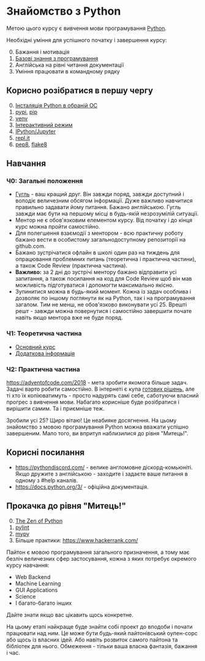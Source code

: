 # Знайомство з Python

Метою цього курсу є вивчення мови програмування [Python](https://www.python.org/).

Необхідні уміння для успішного початку і завершення курсу:

0. Бажання і мотивація
0. [Базові знання з програмування](https://programming.kr.ua)
0. Англійська на рівні читання документації
0. Уміння працювати в командному рядку

## Корисно розібратися в першу чергу

0. [Інсталяція Python в обраній ОС](https://wiki.python.org/moin/BeginnersGuide/Download)
0. [pypi](https://pypi.org/), [pip](https://pip.pypa.io/en/stable/)
0. [venv](https://docs.python.org/3/library/venv.html)
0. [Інтерактивний режим](https://docs.python.org/3/tutorial/interpreter.html#interactive-mode)
0. [IPython/Jupyter](https://jupyter.org/try)
0. [repl.it](https://repl.it/)
0. [pep8](https://www.python.org/dev/peps/pep-0008/), [flake8](https://flake8.pycqa.org/en/latest/)

## Навчання

### Ч0: Загальні положення

* [Гугль](http://www.google.com) - ваш кращий друг. Він завжди поряд, завжди доступний і володіє величезним обсягом інформації. Дуже важливо навчитися правильно задавати йому питання. Бажано англійською. Гугль завжди має бути на першому місці в будь-якій незрозумілій ситуації.
* Ментор не є обов'язковим елементом курсу. Від початку і до кінця курс можна пройти самостійно. 
* Для полегшення взаємодії з ментором - всю практичну роботу бажано вести в особистому загальнодоступному репозиторії на github.com.
* Бажано зустрічатися офлайн в школі один раз на тиждень для опрацювання проблемних питань (теоретична і практична частини), а також Code Review (практична частина).
* **Важливо:** за 2 дні до зустрічі ментору бажано відправити усі запитання, а також посилання на код для Code Review щоб він мав можливість підготуватися і допомогти максимально якісно.
* Зупинитися можна в будь-який момент. Кожна із задач особлива і дозволяє по іншому поглянути як на Python, так і на програмування загалом. Тим не менш, не обов'язково виконувати усі 25. Врешті решт - завжди можна повернутися і самостійно завершити почате навіть якщо ментора вже не буде поряд.

### Ч1: Теоретична частина

* [Основний курс](https://www.learnpython.org/en/Welcome)
* [Додаткова інформація](https://docs.python.org/3/tutorial/index.html)

### Ч2: Практична частина
        
https://adventofcode.com/2018 - мета зробити якомога більше задач. Задачі варто робити самостійно. В інтернеті є купа [готових рішень](https://github.com/diraven/adventofcode/tree/master/year2018), але ті хто їх копіюватимуть - просто надурять самі себе, саботуючи власний прогрес з вивчення мови. Набагато корисніше буде розібратися і вирішити самим. Та і приємніше теж.

Зробили усі 25? Щиро вітаю! Це неабияке досягнення. На цьому знайомство з мовою програмування Python можна вважати успішно завершеним. Мало того, ви впритул наблизилися до рівня "Митець!".

## Корисні посилання

* https://pythondiscord.com/ - велике англомовне діскорд-комьюніті. Якщо дружите з англійською - заходите і задаєте ваше питання в одному з #help каналів.
* https://docs.python.org/3/ - офіційна документація.

## Прокачка до рівня "Митець!"

0. [The Zen of Python](https://www.python.org/dev/peps/pep-0020/)
0. [pylint](https://www.pylint.org/)
0. [mypy](http://mypy-lang.org/)
0. Більше практики: https://www.hackerrank.com/

Пайтон є мовою програмування загального призначення, а тому має безліч величезних сфер застосування, кожна з яких потребує окремого курсу навчання:

* Web Backend
* Machine Learning
* GUI Applications
* Science
* І багато-багато інших

Дайте знати якщо вас цікавить щось конкретне.

На цьому етапі найкраще буде знайти собі проект до вподоби і почати працювати над ним. Це може бути будь-який пайтонівський оупен-сорс або щось із власних ідей. Або навіть розвиток самого пайтона та бібліотек для нього. Обмеження - тільки ваша власна фантазія, бажання і час.
